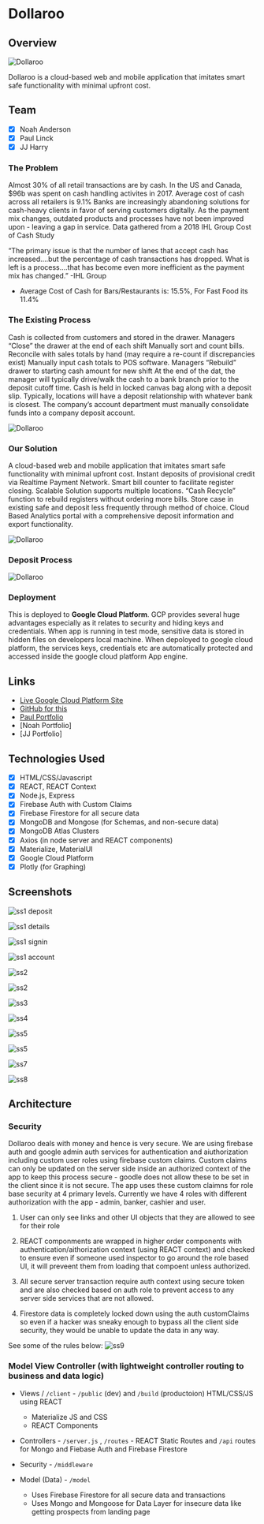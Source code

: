 # Dollaroo

## Overview

![Dollaroo](./images/DollarRooBanner.png)

Dollaroo is a cloud-based web and mobile application that imitates smart safe functionality with minimal upfront cost.

## Team

* [x] Noah Anderson
* [x] Paul Linck
* [x] JJ Harry

### The Problem

Almost 30% of all retail transactions are by cash. In the US and Canada, $96b was spent on cash handling activites in 2017.  Average cost of cash across all retailers is 9.1%  Banks are increasingly abandoning solutions for cash-heavy clients in favor of serving customers digitally. As the payment mix changes, outdated products and processes have not been improved upon - leaving a gap in service.  Data gathered from a 2018 IHL Group Cost of Cash Study

“The primary issue is that the number of lanes that accept cash has increased….but the percentage of cash transactions has dropped. What is left is a process….that has become even more inefficient as the payment mix has changed.”
 -IHL Group

* Average Cost of Cash for Bars/Restaurants is: 15.5%, For Fast Food its 11.4%

### The Existing Process

Cash is collected from customers and stored in the drawer. Managers “Close” the drawer at the end of each shift
Manually sort and count bills. Reconcile with sales totals by hand (may require a re-count if discrepancies exist)
Manually input cash totals to POS software. Managers “Rebuild” drawer to starting cash amount for new shift
At the end of the dat, the manager will typically drive/walk the cash to a bank branch prior to the deposit cutoff time. Cash is held in locked canvas bag along with a deposit slip. Typically, locations will have a deposit relationship with whatever bank is closest. The company’s account department must manually consolidate funds into a company deposit account.

![Dollaroo](./images/oldProcess.png)

### Our Solution

A cloud-based web and mobile application that imitates smart safe functionality with minimal upfront cost.  Instant deposits of provisional credit via Realtime Payment Network. Smart bill counter to facilitate register closing.
Scalable Solution supports multiple locations. “Cash Recycle” function to rebuild registers without ordering more bills.
Store case in existing safe and deposit less frequently through method of choice. Cloud Based Analytics portal with a comprehensive deposit information and export functionality.

![Dollaroo](./images/newProcess.png)

### Deposit Process

![Dollaroo](./images/Deposit.png)

### Deployment

This is deployed to **Google Cloud Platform**.  GCP provides several huge advantages especially as it relates to security and hiding keys and credentials.  When app is running in test mode, sensitive data is stored in hidden files on developers local machine. When depoloyed to google cloud platform, the services keys, credentials etc are automatically protected and accessed inside the google cloud platform App engine.

## Links

* [Live Google Cloud Platform Site](https://project3-noahpauljj-fintech2.appspot.com)
* [GitHub for this](https://github.com/nanderson815/Project3/)
* [Paul Portfolio](https://paullinck.com/)
* [Noah Portfolio]
* [JJ Portfolio]

## Technologies Used

* [x] HTML/CSS/Javascript
* [x] REACT, REACT Context
* [x] Node.js, Express
* [x] Firebase Auth with Custom Claims
* [x] Firebase Firestore for all secure data
* [x] MongoDB and Mongose (for Schemas, and non-secure data)
* [x] MongoDB Atlas Clusters
* [x] Axios (in node server and REACT components)
* [x] Materialize, MaterialUI
* [x] Google Cloud Platform
* [x] Plotly (for Graphing)

## Screenshots

![ss1 deposit](./images/s1-dashDepositAni.gif)

![ss1 details](./images/s1-deposits.gif)

![ss1 signin](./images/s1-signInResetPWAni.gif)

![ss1 account](./images/s1-userAccountAni.gif)

![ss2](./images/ss1.png)

![ss2](./images/ss2.png)

![ss3](./images/ss3.png)

![ss4](./images/ss4.png)

![ss5](./images/ss5.png)

![ss5](./images/ss6.png)

![ss7](./images/ss7.png)

![ss8](./images/ss8.png)

## Architecture

### Security

Dollaroo deals with money and hence is very secure.  We are using firebase auth and google admin auth services for authentication and aiuthorization including custom user roles using firebase custom claims.  Custom claims can only be updated on the server side inside an authorized context of the app to keep this process secure - goodle does not allow these to be set in the client since it is not secure.  The app uses these custom claimns for role base security at 4 primary levels.  Currently we have 4 roles with different authorization with the app - admin, banker, cashier and user.

1. User can only see links and other UI objects that they are allowed to see for their role

2. REACT componments are wrapped in higher order components with authentication/aithorization context (using REACT context) and checked to ensure even if someone used inspector to go around the role based UI, it will preveent them from loading that compoent unless authorized.

3. All secure server transaction require auth context using secure token and are also checked based on auth role to prevent access to any server side services that are not allowed.

4. Firestore data is completely locked down using the auth customClaims so even if a hacker was sneaky enough to bypass all the client side security, they would be unable to update the data in any way.

See some of the rules below:
![ss9](./images/ss9.png)

### Model View Controller (with lightweight controller routing to business and data logic)

* Views / `/client` - `/public` (dev) and `/build` (productoion) HTML/CSS/JS using REACT
  * Materialize JS and CSS
  * REACT Components

* Controllers - `/server.js` , `/routes` - REACT Static Routes and `/api` routes for Mongo and Fiebase Auth and Firebase Firestore

* Security - `/middleware`

* Model (Data) - `/model`
  * Uses Firebase Firestore for all secure data and transactions
  * Uses Mongo and Mongoose for Data Layer for insecure data like getting prospects from landing page
